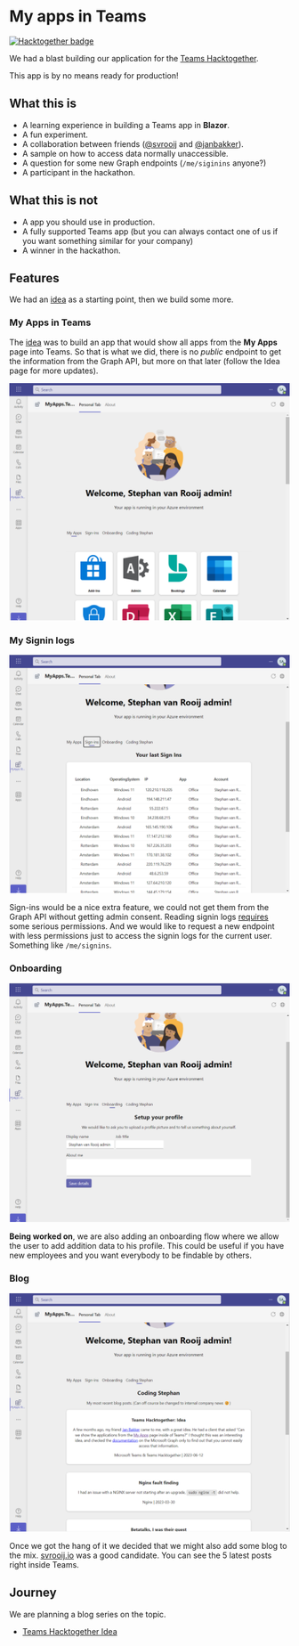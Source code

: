 # My apps in Teams

[![Hacktogether badge](https://img.shields.io/badge/HackTogether-Entry-6264A7?style=for-the-badge&logoColor=white&logo=MicrosoftTeams)](https://github.com/microsoft/hack-together-teams)

We had a blast building our application for the [Teams Hacktogether](https://github.com/microsoft/hack-together-teams).

This app is by no means ready for production!

## What this is

- A learning experience in building a Teams app in **Blazor**.
- A fun experiment.
- A collaboration between friends ([@svrooij](https://github.com/svrooij) and [@janbakker](https://github.com/BakkerJan)).
- A sample on how to access data normally unaccessible.
- A question for some new Graph endpoints (`/me/siginins` anyone?)
- A participant in the hackathon.

## What this is not

- A app you should use in production.
- A fully supported Teams app (but you can always contact one of us if you want something similar for your company)
- A winner in the hackathon.

## Features

We had an [idea](https://svrooij.io/2023/06/12/teams-hacktogether-idea/) as a starting point, then we build some more.

### My Apps in Teams

The [idea](https://svrooij.io/2023/06/12/teams-hacktogether-idea/) was to build an app that would show all apps from the **My Apps** page into Teams. So that is what we did, there is no *public* endpoint to get the information from the Graph API, but more on that later (follow the Idea page for more updates).

![My Apps screenshot](docs/my-apps.png)

### My Signin logs

![Siginins](docs/signins.png)

Sign-ins would be a nice extra feature, we could not get them from the Graph API without getting admin consent. Reading signin logs [requires](https://learn.microsoft.com/graph/api/signin-list?view=graph-rest-1.0&tabs=http#permissions) some serious permissions. And we would like to request a new endpoint with less permissions just to access the signin logs for the current user. Something like `/me/signins`.

### Onboarding

![Onboarding](docs/update-profile.png)

**Being worked on**, we are also adding an onboarding flow where we allow the user to add addition data to his profile. This could be useful if you have new employees and you want everybody to be findable by others.

### Blog

![Blog svrooij.io](docs/blog.png)

Once we got the hang of it we decided that we might also add some blog to the mix. [svrooij.io](https://svrooij.io) was a good candidate. You can see the 5 latest posts right inside Teams.

## Journey

We are planning a blog series on the topic.

- [Teams Hacktogether Idea](https://svrooij.io/2023/06/12/teams-hacktogether-idea/)
